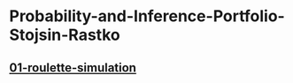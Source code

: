 # Probability-and-Inference-Portfolio-Stojsin-Rastko

## [01-roulette-simulation](./01-roulette-simulation/writeup)
